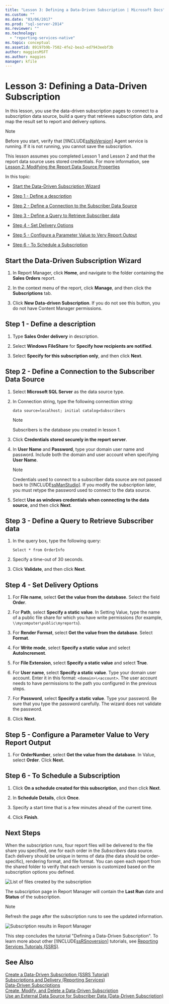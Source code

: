 ```yaml
---
title: "Lesson 3: Defining a Data-Driven Subscription | Microsoft Docs"
ms.custom: ""
ms.date: "03/06/2017"
ms.prod: "sql-server-2014"
ms.reviewer: ""
ms.technology: 
  - "reporting-services-native"
ms.topic: conceptual
ms.assetid: 89197b9b-7502-4fe2-bea3-ed7943eebf3b
author: maggiesMSFT
ms.author: maggies
manager: kfile
---
```

# Lesson 3: Defining a Data-Driven Subscription
  In this lesson, you use the data-driven subscription pages to connect to a subscription data source, build a query that retrieves subscription data, and map the result set to report and delivery options.  
  
> [!NOTE]  
>  Before you start, verify that [!INCLUDE[ssNoVersion](../includes/ssnoversion-md.md)] Agent service is running. If it is not running, you cannot save the subscription.  
  
 This lesson assumes you completed Lesson 1 and Lesson 2 and that the report data source uses stored credentials.  For more information, see [Lesson 2: Modifying the Report Data Source Properties](../reporting-services/lesson-2-modifying-the-report-data-source-properties.md)  
  
 In this topic:  
  
-   [Start the Data-Driven Subscription Wizard](#bkmk_startwizard)  
  
-   [Step 1 - Define a description](#bkmk_definesubscription)  
  
-   [Step 2 - Define a Connection to the Subscriber Data Source](#bkmk_defineconnectiontosubscriber)  
  
-   [Step 3 - Define a Query to Retrieve Subscriber data](#bkmk_definequery)  
  
-   [Step 4 - Set Delivery Options](#bkmk_set_deliveryoptions)  
  
-   [Step 5 - Configure a Parameter Value to Very Report Output](#bkmk_configure_parameter)  
  
-   [Step 6 - To Schedule a Subscription](#bkmk_schedule_subscription)  
  
##  <a name="bkmk_startwizard"></a> Start the Data-Driven Subscription Wizard  
  
1.  In Report Manager, click **Home**, and navigate to the folder containing the **Sales Orders** report.  
  
2.  In the context menu of the report, click **Manage**, and then click the **Subscriptions** tab.  
  
3.  Click **New Data-driven Subscription**. If you do not see this button, you do not have Content Manager permissions.  
  
##  <a name="bkmk_definesubscription"></a> Step 1 - Define a description  
  
1.  Type **Sales Order delivery** in description.  
  
2.  Select **Windows FileShare** for **Specify how recipients are notified**.  
  
3.  Select **Specify for this subscription only**, and then click **Next**.  
  
##  <a name="bkmk_defineconnectiontosubscriber"></a> Step 2 - Define a Connection to the Subscriber Data Source  
  
1.  Select **Microsoft SQL Server** as the data source type.  
  
2.  In Connection string, type the following connection string:  
  
    ```  
    data source=localhost; initial catalog=Subscribers  
    ```  
  
    > [!NOTE]  
    >  Subscribers is the database you created in lesson 1.  
  
3.  Click **Credentials stored securely in the report server**.  
  
4.  In **User Name** and **Password**, type your domain user name and password. Include both the domain and user account when specifying **User Name**.  
  
    > [!NOTE]  
    >  Credentials used to connect to a subscriber data source are not passed back to [!INCLUDE[ssManStudio](../includes/ssmanstudio-md.md)]. If you modify the subscription later, you must retype the password used to connect to the data source.  
  
5.  Select **Use as windows credentials when connecting to the data source**, and then click **Next**.  
  
##  <a name="bkmk_definequery"></a> Step 3 - Define a Query to Retrieve Subscriber data  
  
1.  In the query box, type the following query:  
  
    ```  
    Select * from OrderInfo  
    ```  
  
2.  Specify a time-out of 30 seconds.  
  
3.  Click **Validate**, and then click **Next**.  
  
##  <a name="bkmk_set_deliveryoptions"></a> Step 4 - Set Delivery Options  
  
1.  For **File name**, select **Get the value from the database**. Select the field **Order**.  
  
2.  For **Path**, select **Specify a static value**. In Setting Value, type the name of a public file share for which you have write permissions (for example, `\\mycomputer\public\myreports`).  
  
3.  For **Render Format**, select **Get the value from the database**. Select **Format**.  
  
4.  For **Write mode**, select **Specify a static value** and select **AutoIncrement**.  
  
5.  For **File Extension**, select **Specify a static value** and select **True**.  
  
6.  For **User name**, select **Specify a static value**. Type your domain user account. Enter it in this format: `<domain>\<account>`. The user account needs to have permissions to the path you configured in the previous steps.  
  
7.  For **Password**, select **Specify a static value**. Type your password. Be sure that you type the password carefully. The wizard does not validate the password.  
  
8.  Click **Next.**  
  
##  <a name="bkmk_configure_parameter"></a> Step 5 - Configure a Parameter Value to Very Report Output  
  
1.  For **OrderNumber**, select **Get the value from the database**. In Value, select **Order**. Click **Next.**  
  
##  <a name="bkmk_schedule_subscription"></a> Step 6 - To Schedule a Subscription  
  
1.  Click **On a schedule created for this subscription**, and then click **Next**.  
  
2.  In **Schedule Details**, click **Once**.  
  
3.  Specify a start time that is a few minutes ahead of the current time.  
  
4.  Click **Finish**.  
  
## Next Steps  
 When the subscription runs, four report files will be delivered to the file share you specified, one for each order in the *Subscribers* data source. Each delivery should be unique in terms of data (the data should be order-specific), rendering format, and file format. You can open each report from the shared folder to verify that each version is customized based on the subscription options you defined.  
  
 ![List of files created by the subscription](../../2014/tutorials/media/ssrs-tutorial-datadriven-subscription-filelist.gif "List of files created by the subscription")  
  
 The subscription page in Report Manager will contain the **Last Run** date and **Status** of the subscription.  
  
> [!NOTE]  
>  Refresh the page after the subscription runs to see the updated information.  
  
 ![Subscription results in Report Manager](../../2014/tutorials/media/ssrs-tutorial-datadriven-subscription-status-reportmanager.gif "Subscription results in Report Manager")  
  
 This step concludes the tutorial "Defining a Data-Driven Subscription". To learn more about other [!INCLUDE[ssRSnoversion](../includes/ssrsnoversion-md.md)] tutorials, see [Reporting Services Tutorials &#40;SSRS&#41;](../reporting-services/reporting-services-tutorials-ssrs.md).  
  
## See Also  
 [Create a Data-Driven Subscription &#40;SSRS Tutorial&#41;](../reporting-services/create-a-data-driven-subscription-ssrs-tutorial.md)   
 [Subscriptions and Delivery &#40;Reporting Services&#41;](subscriptions/subscriptions-and-delivery-reporting-services.md)   
 [Data-Driven Subscriptions](subscriptions/data-driven-subscriptions.md)   
 [Create, Modify, and Delete a Data-Driven Subscription](subscriptions/create-modify-and-delete-data-driven-subscriptions.md)   
 [Use an External Data Source for Subscriber Data &#40;Data-Driven Subscription&#41;](subscriptions/use-an-external-data-source-for-subscriber-data-data-driven-subscription.md)  
  
  
